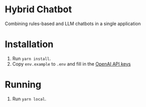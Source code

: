 # Hybrid Chatbot
Combining rules-based and LLM chatbots in a single application

# Installation
1. Run `yarn install`.
2. Copy `env.example` to `.env` and fill in the [OpenAI API keys][openaiapikeys]

# Running 
1. Run `yarn local`.

[openaiapikeys]: https://platform.openai.com/account/api-keys